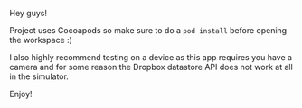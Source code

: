Hey guys!

Project uses Cocoapods so make sure to do a `pod install` before opening the workspace :)

I also highly recommend testing on a device as this app requires you have a camera and for some reason the Dropbox datastore API does not work at all in the simulator.

Enjoy!
